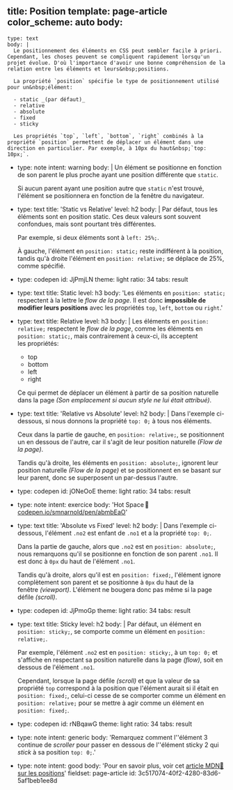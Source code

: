 title: Position
template: page-article
color_scheme: auto
body:
  -
    type: text
    body: |
      Le positionnement des éléments en CSS peut sembler facile à priori. Cependant, les choses peuvent se compliquent rapidement lorsqu'un projet évolue. D'où l'importance d'avoir une bonne compréhension de la relation entre les éléments et leurs&nbsp;positions.
      
      La propriété `position` spécifie le type de positionnement utilisé pour un&nbsp;élément:
      
      - static _(par défaut)_
      - relative
      - absolute
      - fixed
      - sticky
      
      Les propriétés `top`, `left`, `bottom`, `right` combinés à la propriété `position` permettent de déplacer un élément dans une direction en particulier. Par exemple, à 10px du haut&nbsp;`top: 10px;`.
  -
    type: note
    intent: warning
    body: |
      Un élément se positionne en fonction de son parent le plus proche ayant une position différente que&nbsp;`static`. 
      
      Si aucun parent ayant une position autre que `static` n'est trouvé, l'élément se positionnera en fonction de la fenêtre du&nbsp;navigateur.
  -
    type: text
    title: 'Static vs Relative'
    level: h2
    body: |
      Par défaut, tous les éléments sont en position static. Ces deux valeurs sont souvent confondues, mais sont pourtant très&nbsp;différentes. 
      
      Par exemple, si deux éléments sont à&nbsp;`left: 25%;`. 
      
      À gauche, l'élément en `position: static;` reste indifférent à la position, tandis qu'à droite l'élément en `position: relative;` se déplace de 25%, comme&nbsp;spécifié.
  -
    type: codepen
    id: JjPmjLN
    theme: light
    ratio: 34
    tabs: result
  -
    type: text
    title: Static
    level: h3
    body: 'Les éléments en `position: static;` respectent à la lettre le _flow de la page_. Il est donc **impossible de modifier leurs positions** avec les propriétés `top`, `left`, `bottom` ou&nbsp;`right`.'
  -
    type: text
    title: Relative
    level: h3
    body: |
      Les éléments en `position: relative;` respectent le _flow de la page_, comme les éléments en `position: static;`, mais contrairement à ceux-ci, ils acceptent les&nbsp;propriétés:
      
      - top
      - bottom
      - left
      - right
      
      Ce qui permet de déplacer un élément à partir de sa position naturelle dans la page _(Son emplacement si aucun style ne lui était&nbsp;attribué)_.
  -
    type: text
    title: 'Relative vs Absolute'
    level: h2
    body: |
      Dans l'exemple ci-dessous, si nous donnons la propriété `top: 0;` à tous nos éléments. 
      
      Ceux dans la partie de gauche, en `position: relative;`, se positionnent un en dessous de l'autre, car il s'agit de leur position naturelle _(Flow de la&nbsp;page)_. 
      
      Tandis qu'à droite, les éléments en `position: absolute;`, ignorent leur position naturelle _(Flow de la&nbsp;page)_ et se positionnent en se basant sur leur parent, donc se superposent un par-dessus&nbsp;l'autre.
  -
    type: codepen
    id: jONeOoE
    theme: light
    ratio: 34
    tabs: result
  -
    type: note
    intent: exercice
    body: 'Hot Space&thinsp;👑 [codepen.io/smnarnold/pen/abmbEaO](https://codepen.io/smnarnold/pen/abmbEaO?editors=0100)'
  -
    type: text
    title: 'Absolute vs Fixed'
    level: h2
    body: |
      Dans l'exemple ci-dessous, l'élément `.no2` est enfant de `.no1` et a la propriété&nbsp;`top: 0;`.
      
      Dans la partie de gauche, alors que `.no2` est en `position: absolute;`, nous remarquons qu'il se positionne en fonction de son parent `.no1`. Il est donc à `0px` du haut de l'élément&nbsp;`.no1`.
      
      Tandis qu'à droite, alors qu'il est en `position: fixed;`, l'élément ignore complètement son parent et se positionne à `0px` du haut de la fenêtre&nbsp;_(viewport)_. L'élément ne bougera donc pas même si la page défile&nbsp;_(scroll)_.
  -
    type: codepen
    id: JjPmoGp
    theme: light
    ratio: 34
    tabs: result
  -
    type: text
    title: Sticky
    level: h2
    body: |
      Par défaut, un élément en `position: sticky;`, se comporte comme un élément en `position: relative;`.
      
      Par exemple, l'élément `.no2` est en `position: sticky;`, à un `top: 0;` et s'affiche en respectant sa position naturelle dans la page _(flow)_, soit en dessous de l'élément&nbsp;`.no1`.
      
      Cependant, lorsque la page défile _(scroll)_ et que la valeur de sa propriété `top` correspond à la position que l'élément aurait si il était en `position: fixed;`, celui-ci cesse de se comporter comme un élément en `position: relative;` pour se mettre à agir comme un élément en `position: fixed;`.
  -
    type: codepen
    id: rNBqawG
    theme: light
    ratio: 34
    tabs: result
  -
    type: note
    intent: generic
    body: 'Remarquez comment l''élément 3 continue de _scroller_ pour passer en dessous de l''élément sticky 2 qui _stick_ à sa position `top: 0;`.'
  -
    type: note
    intent: good
    body: 'Pour en savoir plus, voir cet [article MDN🦖 sur les&nbsp;positions](https://developer.mozilla.org/fr/docs/Web/CSS/position)'
fieldset: page-article
id: 3c517074-40f2-4280-83d6-5af1beb1ee8d
